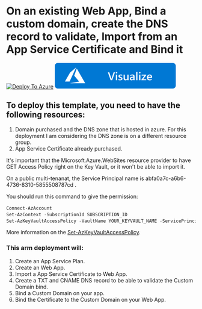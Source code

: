 # On an existing Web App, Bind a custom domain, create the DNS record to validate, Import from an App Service Certificate and Bind it

[![Deploy To Azure](https://aka.ms/deploytoazurebutton)](https://portal.azure.com/#create/Microsoft.Template/uri/https%3A%2F%2Fraw.githubusercontent.com%2Fcoelho5br%2FDeployWebApp-ASP-Bind-Custom-Domain-and-CertificateFromAppServiceCertificate%2Fmaster%2Fazuredeploy.json)
[![Visualize](https://raw.githubusercontent.com/Azure/azure-quickstart-templates/master/1-CONTRIBUTION-GUIDE/images/visualizebutton.svg?sanitize=true)](http://armviz.io/#/?load=https%3A%2F%2Fraw.githubusercontent.com%2Fcoelho5br%2FDeployWebApp-ASP-Bind-Custom-Domain-and-CertificateFromAppServiceCertificate%2Fmaster%2Fazuredeploy.json)


## To deploy this template, you need to have the following resources:

1. Domain purchased and the DNS zone that is hosted in azure. For this deployment I am considering the DNS zone is on a different resource group.
2. App Service Certificate already purchased.

It's important that the Microsoft.Azure.WebSites resource provider to have GET Access Policy right on the Key Vault, or it won't be able to import it.

On a public multi-tenanat, the Service Principal name is abfa0a7c-a6b6-4736-8310-5855508787cd .

You should run this command to give the permission:


```powershell
Connect-AzAccount
Set-AzContext -SubscriptionId SUBSCRIPTION_ID
Set-AzKeyVaultAccessPolicy -VaultName YOUR_KEYVAULT_NAME -ServicePrincipalName abfa0a7c-a6b6-4736-8310-5855508787cd -PermissionsToSecrets get
```

More information on the [Set-AzKeyVaultAccessPolicy](https://docs.microsoft.com/en-us/powershell/module/az.keyvault/set-azkeyvaultaccesspolicy?view=azps-5.5.0).

### This arm deployment will:

1. Create an App Service Plan.
2. Create an Web App.
3. Import a App Service Certificate to Web App.
4. Create a TXT and CNAME DNS record to be able to validate the Custom Domain bind.
5. Bind a Custom Domain on your app.
6. Bind the Certificate to the Custom Domain on your Web App.
